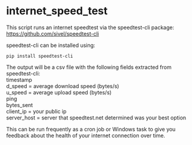 # internet_speed_test

This script runs an internet speedtest via the speedtest-cli package: https://github.com/sivel/speedtest-cli

speedtest-cli can be installed using:

```
pip install speedtest-cli
```

The output will be a csv file with the following fields extracted from speedtest-cli:<br />
timestamp<br />
d_speed = average download speed (bytes/s)<br />
u_speed = average upload speed (bytes/s)<br />
ping<br />
bytes_sent<br />
client_ip = your public ip<br />
server_host = server that speedtest.net determined was your best option

This can be run frequently as a cron job or Windows task to give you feedback about the health of your internet connection over time.